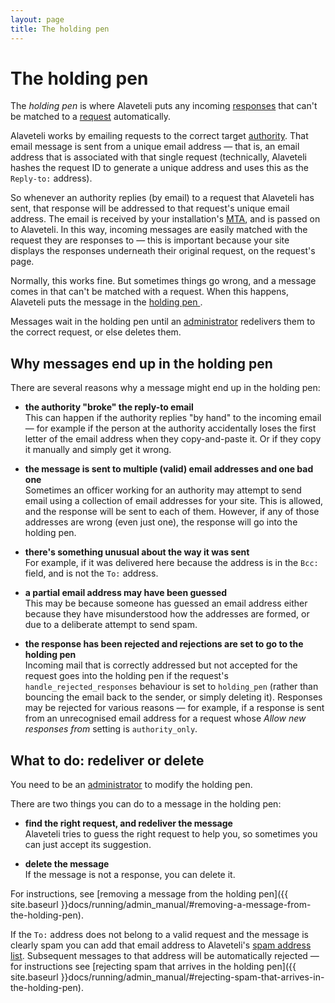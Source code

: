 ```yaml
---
layout: page
title: The holding pen
---
```


#  The holding pen

<p class="lead">
  
  The <em>holding pen</em> is where Alaveteli puts any incoming
  <a href="{{ site.baseurl }}docs/glossary/#response" class="glossary__link">responses</a>
  that can't be matched to a
  <a href="{{ site.baseurl }}docs/glossary/#request" class="glossary__link">request</a>
  automatically.
</p>


Alaveteli works by emailing requests to the correct target
<a href="{{ site.baseurl }}docs/glossary/#authority" class="glossary__link">authority</a>.
That email message is sent from a unique email address &mdash; that is, an
email address that is associated with that single request (technically,
Alaveteli hashes the request ID to generate a unique address and uses this as
the `Reply-to:` address).

So whenever an authority replies (by email) to a request that Alaveteli has
sent, that response will be addressed to that request's unique email address.
The email is received by your installation's
<a href="{{ site.baseurl}}docs/glossary/#mta" class="glossary__link">MTA</a>,
and is passed on to Alaveteli. In this way, incoming messages are easily
matched with the request they are responses to &mdash; this is important
because your site displays the responses underneath their original request, on
the request's page.

Normally, this works fine. But sometimes things go wrong, and a message comes
in that can't be matched with a request. When this happens, Alaveteli puts the
message in the
<a href="{{ site.baseurl }}docs/glossary/#holding_pen" class="glossary__link">holding
pen </a>.

Messages wait in the holding pen until an 
<a href="{{ site.baseurl }}docs/glossary/#super" class="glossary__link">administrator</a>
redelivers them to the correct request, or else deletes them.

## Why messages end up in the holding pen

There are several reasons why a message might end up in the holding pen:

* **the authority "broke" the reply-to email**<br>
  This can happen if the authority replies "by hand" to the incoming email &mdash;
  for example if the person at the authority accidentally loses the first
  letter of the email address when they copy-and-paste it. Or if they copy
  it manually and simply get it wrong.
  
* **the message is sent to multiple (valid) email addresses and one bad one**<br>
  Sometimes an officer working for an authority may attempt to send email using
  a collection of email addresses for your site. This is allowed, and the
  response will be sent to each of them. However, if any of those addresses
  are wrong (even just one), the response will go into the holding pen.

* **there's something unusual about the way it was sent**<br>
  For example, if it was delivered here because the address is in the `Bcc:`
  field, and is not the `To:` address.

* **a partial email address may have been guessed**<br>
  This may be because someone has guessed an email address either because they
  have misunderstood how the addresses are formed, or due to a deliberate 
  attempt to send spam.

* **the response has been rejected and rejections are set to go to the holding pen**<br>
  Incoming mail that is correctly addressed but not accepted for the request
  goes into the holding pen if the request's `handle_rejected_responses`
  behaviour is set to `holding_pen` (rather than bouncing the email back to
  the sender, or simply deleting it). Responses may be rejected for various
  reasons &mdash; for example, if a response is sent from an unrecognised 
  email address for a request whose *Allow new responses from* setting is
  `authority_only`.
  
## What to do: redeliver or delete

You need to be an
<a href="{{ site.baseurl }}docs/glossary/#super" class="glossary__link">administrator</a>
to modify the holding pen.

There are two things you can do to a message in the holding pen:

  * **find the right request, and redeliver the message**<br>
    Alaveteli tries to guess the right request to help you, so sometimes
    you can just accept its suggestion. 
    
  * **delete the message**<br>
    If the message is not a response, you can delete it.

For instructions, see
[removing a message from the holding pen]({{ site.baseurl }}docs/running/admin_manual/#removing-a-message-from-the-holding-pen).

If the `To:` address does not belong to a valid request and the message is
clearly spam you can add that email address to Alaveteli's
<a href="{{site.baseurl}}#spam-address-list" class="glossary__link">spam address list</a>.
Subsequent messages to that address will be automatically rejected &mdash; for
instructions see
[rejecting spam that arrives in the holding pen]({{ site.baseurl }}docs/running/admin_manual/#rejecting-spam-that-arrives-in-the-holding-pen).

